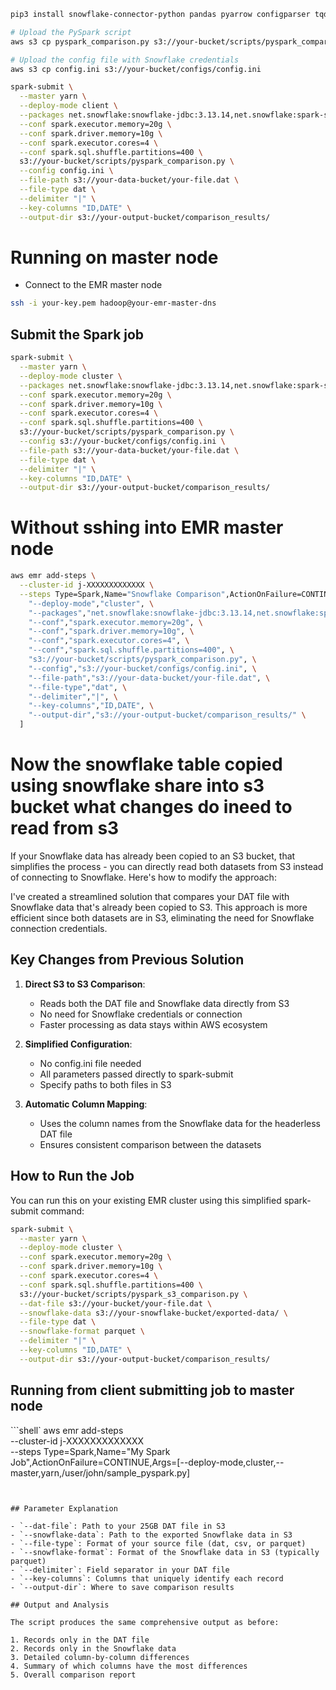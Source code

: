 ```bash
pip3 install snowflake-connector-python pandas pyarrow configparser tqdm

# Upload the PySpark script
aws s3 cp pyspark_comparison.py s3://your-bucket/scripts/pyspark_comparison.py

# Upload the config file with Snowflake credentials
aws s3 cp config.ini s3://your-bucket/configs/config.ini
```

```bash
spark-submit \
  --master yarn \
  --deploy-mode client \
  --packages net.snowflake:snowflake-jdbc:3.13.14,net.snowflake:spark-snowflake_2.12:2.10.0-spark_3.1 \
  --conf spark.executor.memory=20g \
  --conf spark.driver.memory=10g \
  --conf spark.executor.cores=4 \
  --conf spark.sql.shuffle.partitions=400 \
  s3://your-bucket/scripts/pyspark_comparison.py \
  --config config.ini \
  --file-path s3://your-data-bucket/your-file.dat \
  --file-type dat \
  --delimiter "|" \
  --key-columns "ID,DATE" \
  --output-dir s3://your-output-bucket/comparison_results/
```

# Running on master node

- Connect to the EMR master node

```bash
ssh -i your-key.pem hadoop@your-emr-master-dns
```

## Submit the Spark job

```bash
spark-submit \
  --master yarn \
  --deploy-mode cluster \
  --packages net.snowflake:snowflake-jdbc:3.13.14,net.snowflake:spark-snowflake_2.12:2.10.0-spark_3.1 \
  --conf spark.executor.memory=20g \
  --conf spark.driver.memory=10g \
  --conf spark.executor.cores=4 \
  --conf spark.sql.shuffle.partitions=400 \
  s3://your-bucket/scripts/pyspark_comparison.py \
  --config s3://your-bucket/configs/config.ini \
  --file-path s3://your-data-bucket/your-file.dat \
  --file-type dat \
  --delimiter "|" \
  --key-columns "ID,DATE" \
  --output-dir s3://your-output-bucket/comparison_results/
```

# Without sshing into EMR master node

```bash
aws emr add-steps \
  --cluster-id j-XXXXXXXXXXXXX \
  --steps Type=Spark,Name="Snowflake Comparison",ActionOnFailure=CONTINUE,Args=[ \
    "--deploy-mode","cluster", \
    "--packages","net.snowflake:snowflake-jdbc:3.13.14,net.snowflake:spark-snowflake_2.12:2.10.0-spark_3.1", \
    "--conf","spark.executor.memory=20g", \
    "--conf","spark.driver.memory=10g", \
    "--conf","spark.executor.cores=4", \
    "--conf","spark.sql.shuffle.partitions=400", \
    "s3://your-bucket/scripts/pyspark_comparison.py", \
    "--config","s3://your-bucket/configs/config.ini", \
    "--file-path","s3://your-data-bucket/your-file.dat", \
    "--file-type","dat", \
    "--delimiter","|", \
    "--key-columns","ID,DATE", \
    "--output-dir","s3://your-output-bucket/comparison_results/" \
  ]
```

# Now the snowflake table copied using snowflake share into s3 bucket what changes do ineed to read from s3

If your Snowflake data has already been copied to an S3 bucket, that simplifies the process - you can directly read both
datasets from S3 instead of connecting to Snowflake. Here's how to modify the approach:

I've created a streamlined solution that compares your DAT file with Snowflake data that's already been copied to S3.
This approach is more efficient since both datasets are in S3, eliminating the need for Snowflake connection
credentials.

## Key Changes from Previous Solution

1. **Direct S3 to S3 Comparison**:
    - Reads both the DAT file and Snowflake data directly from S3
    - No need for Snowflake credentials or connection
    - Faster processing as data stays within AWS ecosystem

2. **Simplified Configuration**:
    - No config.ini file needed
    - All parameters passed directly to spark-submit
    - Specify paths to both files in S3

3. **Automatic Column Mapping**:
    - Uses the column names from the Snowflake data for the headerless DAT file
    - Ensures consistent comparison between the datasets

## How to Run the Job

You can run this on your existing EMR cluster using this simplified spark-submit command:

```bash
spark-submit \
  --master yarn \
  --deploy-mode cluster \
  --conf spark.executor.memory=20g \
  --conf spark.driver.memory=10g \
  --conf spark.executor.cores=4 \
  --conf spark.sql.shuffle.partitions=400 \
  s3://your-bucket/scripts/pyspark_s3_comparison.py \
  --dat-file s3://your-bucket/your-file.dat \
  --snowflake-data s3://your-snowflake-bucket/exported-data/ \
  --file-type dat \
  --snowflake-format parquet \
  --delimiter "|" \
  --key-columns "ID,DATE" \
  --output-dir s3://your-output-bucket/comparison_results/
```

## Running from client submitting job to master node
```shell`
aws emr add-steps \
  --cluster-id j-XXXXXXXXXXXXX \
  --steps Type=Spark,Name="My Spark Job",ActionOnFailure=CONTINUE,Args=[--deploy-mode,cluster,--master,yarn,/user/john/sample_pyspark.py]
```


## Parameter Explanation

- `--dat-file`: Path to your 25GB DAT file in S3
- `--snowflake-data`: Path to the exported Snowflake data in S3
- `--file-type`: Format of your source file (dat, csv, or parquet)
- `--snowflake-format`: Format of the Snowflake data in S3 (typically parquet)
- `--delimiter`: Field separator in your DAT file
- `--key-columns`: Columns that uniquely identify each record
- `--output-dir`: Where to save comparison results

## Output and Analysis

The script produces the same comprehensive output as before:

1. Records only in the DAT file
2. Records only in the Snowflake data
3. Detailed column-by-column differences
4. Summary of which columns have the most differences
5. Overall comparison report







